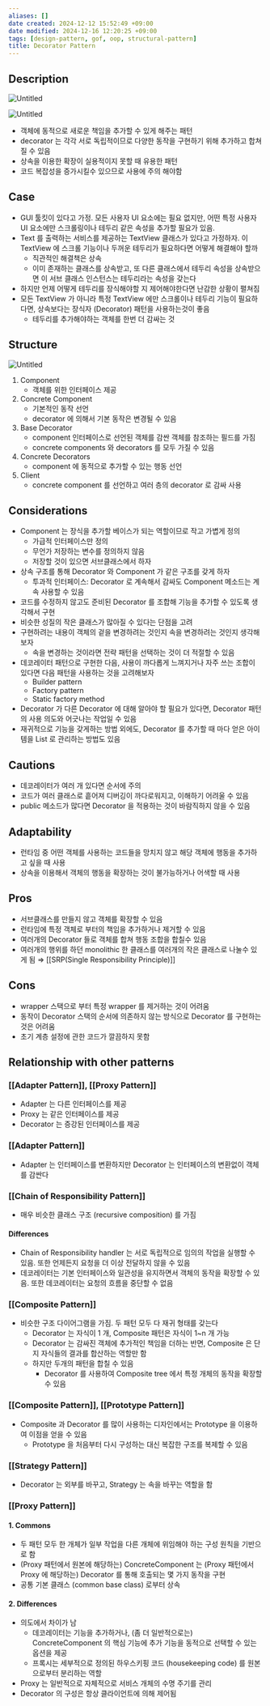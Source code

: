 ```yaml
---
aliases: []
date created: 2024-12-12 15:52:49 +09:00
date modified: 2024-12-16 12:20:25 +09:00
tags: [design-pattern, gof, oop, structural-pattern]
title: Decorator Pattern
---
```


## Description

![Untitled](../../../../_assets/oop/Untitled%2043.png)

![Untitled](../../../../_assets/oop/Untitled%2044.png)

- 객체에 동적으로 새로운 책임을 추가할 수 있게 해주는 패턴
- decorator 는 각각 서로 독립적이므로 다양한 동작을 구현하기 위해 추가하고 합쳐질 수 있음
- 상속을 이용한 확장이 실용적이지 못할 때 유용한 패턴
- 코드 복잡성을 증가시킬수 있으므로 사용에 주의 해야함

## Case

- GUI 툴킷이 있다고 가정. 모든 사용자 UI 요소에는 필요 없지만, 어떤 특정 사용자 UI 요소에만 스크롤링이나 테두리 같은 속성을 추가할 필요가 있음.
- Text 를 출력하는 서비스를 제공하는 TextView 클래스가 있다고 가정하자. 이 TextView 에 스크롤 기능이나 두꺼운 테두리가 필요하다면 어떻게 해결해야 할까
  - 직관적인 해결책은 상속
  - 이미 존재하는 클래스를 상속받고, 또 다른 클래스에서 테두리 속성을 상속받으면 이 서브 클래스 인스턴스는 테두리라는 속성을 갖는다
- 하지만 언제 어떻게 테두리를 장식해야할 지 제어해야한다면 난감한 상황이 펼쳐짐
- 모든 TextView 가 아니라 특정 TextView 에만 스크롤이나 테두리 기능이 필요하다면, 상속보다는 장식자 (Decorator) 패턴을 사용하는것이 좋음
  - 테두리를 추가해야하는 객체를 한번 더 감싸는 것

## Structure

![Untitled](Untitled%2045.png)

1. Component
   - 객체를 위한 인터페이스 제공
2. Concrete Component
   - 기본적인 동작 선언
   - decorator 에 의해서 기본 동작은 변경될 수 있음
3. Base Decorator
   - component 인터페이스로 선언된 객체를 감싼 객체를 참조하는 필드를 가짐
   - concrete components 와 decorators 를 모두 가질 수 있음
4. Concrete Decorators
   - component 에 동적으로 추가할 수 있는 행동 선언
5. Client
   - concrete component 를 선언하고 여러 층의 decorator 로 감싸 사용

## Considerations

- Component 는 장식을 추가할 베이스가 되는 역할이므로 작고 가볍게 정의
  - 가급적 인터페이스만 정의
  - 무언가 저장하는 변수를 정의하지 않음
  - 저장할 것이 있으면 서브클래스에서 하자
- 상속 구조를 통해 Decorator 와 Component 가 같은 구조를 갖게 하자
  - 투과적 인터페이스: Decorator 로 계속해서 감싸도 Component 메소드는 계속 사용할 수 있음
- 코드를 수정하지 않고도 준비된 Decorator 를 조합해 기능을 추가할 수 있도록 생각해서 구현
- 비슷한 성질의 작은 클래스가 많아질 수 있다는 단점을 고려
- 구현하려는 내용이 객체의 겉을 변경하려는 것인지 속을 변경하려는 것인지 생각해보자
  - 속을 변경하는 것이라면 전략 패턴을 선택하는 것이 더 적절할 수 있음
- 데코레이터 패턴으로 구현한 다음, 사용이 까다롭게 느껴지거나 자주 쓰는 조합이 있다면 다음 패턴을 사용하는 것을 고려해보자
  - Builder pattern
  - Factory pattern
  - Static factory method
- Decorator 가 다른 Decorator 에 대해 알아야 할 필요가 있다면, Decorator 패턴의 사용 의도와 어긋나는 작업일 수 있음
- 재귀적으로 기능을 갖게하는 방법 외에도, Decorator 를 추가할 때 마다 얻은 아이템을 List 로 관리하는 방법도 있음

## Cautions

- 데코레이터가 여러 개 있다면 순서에 주의
- 코드가 여러 클래스로 흩어져 디버깅이 까다로워지고, 이해하기 어려울 수 있음
- public 메소드가 많다면 Decorator 을 적용하는 것이 바람직하지 않을 수 있음

## Adaptability

- 런타임 중 어떤 객체를 사용하는 코드들을 망치지 않고 해당 객체에 행동을 추가하고 싶을 때 사용
- 상속을 이용해서 객체의 행동을 확장하는 것이 불가능하거나 어색할 때 사용

## Pros

- 서브클래스를 만들지 않고 객체를 확장할 수 있음
- 런타임에 특정 객체로 부터의 책임을 추가하거나 제거할 수 있음
- 여러개의 Decorator 들로 객체를 합쳐 행동 조합을 합칠수 있음
- 여러개의 행위를 하던 monolithic 한 클래스를 여러개의 작은 클래스로 나눌수 있게 됨 ⇒ [[SRP(Single Responsibility Principle)]]

## Cons

- wrapper 스택으로 부터 특정 wrapper 를 제거하는 것이 어려움
- 동작이 Decorator 스택의 순서에 의존하지 않는 방식으로 Decorator 를 구현하는 것은 어려움
- 초기 계층 설정에 관한 코드가 깔끔하지 못함

## Relationship with other patterns

### [[Adapter Pattern]], [[Proxy Pattern]]

- Adapter 는 다른 인터페이스를 제공
- Proxy 는 같은 인터페이스를 제공
- Decorator 는 증강된 인터페이스를 제공

### [[Adapter Pattern]]

- Adapter 는 인터페이스를 변환하지만 Decorator 는 인터페이스의 변환없이 객체를 감싼다

### [[Chain of Responsibility Pattern]]

- 매우 비슷한 클래스 구조 (recursive composition) 를 가짐

#### Differences

- Chain of Responsibility handler 는 서로 독립적으로 임의의 작업을 실행할 수 있음. 또한 언제든지 요청을 더 이상 전달하지 않을 수 있음
- 데코레이터는 기본 인터페이스와 일관성을 유지하면서 객체의 동작을 확장할 수 있음. 또한 데코레이터는 요청의 흐름을 중단할 수 없음

### [[Composite Pattern]]

- 비슷한 구조 다이어그램을 가짐. 두 패턴 모두 다 재귀 형태를 갖는다
  - Decorator 는 자식이 1 개, Composite 패턴은 자식이 1~n 개 가능
  - Decorator 는 감싸진 객체에 추가적인 책임을 더하는 반면, Composite 은 단지 자식들의 결과를 합산하는 역할만 함
  - 하지만 두개의 패턴을 합칠 수 있음
    - Decorator 를 사용하여 Composite tree 에서 특정 개체의 동작을 확장할 수 있음

### [[Composite Pattern]], [[Prototype Pattern]]

- Composite 과 Decorator 를 많이 사용하는 디자인에서는 Prototype 을 이용하여 이점을 얻을 수 있음
  - Prototype 을 처음부터 다시 구성하는 대신 복잡한 구조를 복제할 수 있음

### [[Strategy Pattern]]

- Decorator 는 외부를 바꾸고, Strategy 는 속을 바꾸는 역할을 함

### [[Proxy Pattern]]

#### 1. Commons

- 두 패턴 모두 한 개체가 일부 작업을 다른 개체에 위임해야 하는 구성 원칙을 기반으로 함
- (Proxy 패턴에서 원본에 해당하는) ConcreteComponent 는 (Proxy 패턴에서 Proxy 에 해당하는) Decorator 를 통해 호출되는 몇 가지 동작을 구현
- 공통 기본 클래스 (common base class) 로부터 상속

#### 2. Differences

- 의도에서 차이가 남
  - 데코레이터는 기능을 추가하거나, (좀 더 일반적으로는) ConcreteComponent 의 핵심 기능에 추가 기능을 동적으로 선택할 수 있는 옵션을 제공
  - 프록시는 세부적으로 정의된 하우스키핑 코드 (housekeeping code) 를 원본으로부터 분리하는 역할
- Proxy 는 일반적으로 자체적으로 서비스 개체의 수명 주기를 관리
- Decorator 의 구성은 항상 클라이언트에 의해 제어됨
